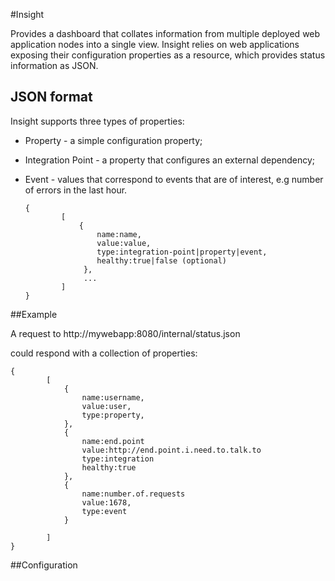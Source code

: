 #Insight

Provides a dashboard that collates information from multiple deployed web application nodes into a single
view.  Insight relies on web applications exposing their configuration properties as a resource, which provides
status information as JSON.

## JSON format

Insight supports three types of properties:

*   Property - a simple configuration property;
*   Integration Point - a property that configures an external dependency;
*   Event - values that correspond to events that are of interest, e.g number of errors in the last hour.


        {
                [
                    {
                        name:name,
                        value:value,
                        type:integration-point|property|event,
                        healthy:true|false (optional)
                     },
                     ...
                ]
        }


##Example

A request to http://mywebapp:8080/internal/status.json

could respond with a collection of properties:

    {
            [
                {
                    name:username,
                    value:user,
                    type:property,
                },
                {
                    name:end.point
                    value:http://end.point.i.need.to.talk.to
                    type:integration
                    healthy:true
                },
                {
                    name:number.of.requests
                    value:1678,
                    type:event
                }

            ]
    }

##Configuration







